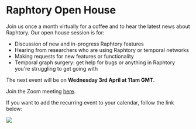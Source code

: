 # Raphtory Open House

Join us once a month virtually for a coffee and to hear the latest news about Raphtory. Our open house session is for:
- Discussion of new and in-progress Raphtory features
- Hearing from researchers who are using Raphtory or temporal networks
- Making requests for new features or functionality
- Temporal graph surgery: get help for bugs or anything in Raphtory you're struggling to get going with

The next event will be on **Wednesday 3rd April at 11am GMT**.

Join the Zoom meeting [here](https://northeastern.zoom.us/j/97269483716?pwd=ejN2ZzBMYythd1hRNzVEb3JTQXVVZz09).

If you want to add the recurring event to your calendar, follow the link below:

<a target="_blank" href="https://calendar.google.com/calendar/event?action=TEMPLATE&amp;tmeid=cGc0aWJtaWg0ZXZpaXRmZDNobGM4dmFpZjBfMjAyNDA0MDNUMTAwMDAwWiBuYW9taS5hcm5vbGRAbnVsb25kb24uYWMudWs&amp;tmsrc=naomi.arnold%40nulondon.ac.uk&amp;scp=ALL"><img border="0" src="https://www.google.com/calendar/images/ext/gc_button1_en.gif"></a>